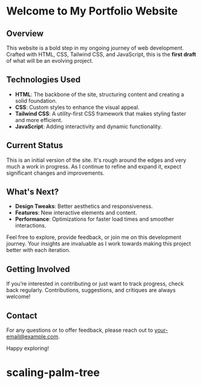 # Welcome to My Portfolio Website

## Overview

This website is a bold step in my ongoing journey of web development. Crafted with HTML, CSS, Tailwind CSS, and JavaScript, this is the **first draft** of what will be an evolving project. 

## Technologies Used

- **HTML**: The backbone of the site, structuring content and creating a solid foundation.
- **CSS**: Custom styles to enhance the visual appeal.
- **Tailwind CSS**: A utility-first CSS framework that makes styling faster and more efficient.
- **JavaScript**: Adding interactivity and dynamic functionality.

## Current Status

This is an initial version of the site. It's rough around the edges and very much a work in progress. As I continue to refine and expand it, expect significant changes and improvements.

## What's Next?

- **Design Tweaks**: Better aesthetics and responsiveness.
- **Features**: New interactive elements and content.
- **Performance**: Optimizations for faster load times and smoother interactions.

Feel free to explore, provide feedback, or join me on this development journey. Your insights are invaluable as I work towards making this project better with each iteration.

## Getting Involved

If you’re interested in contributing or just want to track progress, check back regularly. Contributions, suggestions, and critiques are always welcome!

## Contact

For any questions or to offer feedback, please reach out to [your-email@example.com](mailto:your-email@example.com).

Happy exploring!

# scaling-palm-tree
